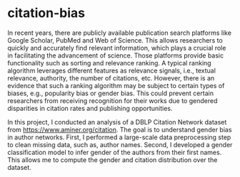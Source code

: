 # citation-bias

In recent years, there are publicly available publication search platforms like Google Scholar, PubMed and Web of Science. This allows researchers to quickly and accurately find relevant information, which plays a crucial role in facilitating the advancement of science. Those platforms provide basic functionality such as sorting and relevance ranking. A typical ranking algorithm leverages different features as relevance signals, i.e., textual relevance, authority, the number of citations, etc. However, there is an evidence that such a ranking algorithm may be subject to certain types of biases, e.g., popularity bias or gender bias. This could prevent certain researchers from receiving recognition for their works due to gendered disparities in citation rates and publishing opportunities.

In this project, I conducted an analysis of a DBLP Citation Network dataset from https://www.aminer.org/citation. The goal is to understand gender bias in author networks. First, I performed a large-scale data preprocessing step to clean missing data, such as, author names. Second, I developed a gender classification model to infer gender of the authors from their first names. This allows me to compute the gender and citation distribution over the dataset.

